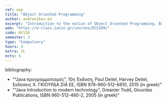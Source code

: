 ```yaml
---
ref: oop
title: "Object Oriented Programming"
author: andronikos-en
excerpt: "Introduction to the notion of Object Oriented Programming. Basic notions of Java: variables, data, calculations. Branching structures, arrays. Classes, objects and Inheritance in Java. Interaction Environments in Java. The notion of exception and the various exception handling methods. Building Applets and the use of data input/output techniques. Execution threads and parallel programming in Java. Java graphics and animation. Java and web programming. Programming Lab (Chosen language: “Java”)."
web: "https://e-class.ionio.gr/courses/DCS109/"
code: ΗΥ130
semester: 3
type: "Compulsory"
hours: 4
extra: 2L
ects: 6
---
```



bibliography: 
  - ““Java προγραμματισμός”, 10η Έκδοση, Paul Deitel, Harvey Deitel, Εκδόσεις Χ. ΓΚΙΟΥΡΔΑ ΣΙΑ ΕΕ, ISBN 978-960-512-6810, 2015 (in greek)"
  - "“Java Introduction to modern technology”, Greanier Todd, Giourdas Publications, ISBN 960-512-460-2, 2005 (in greek)"


